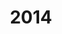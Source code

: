 ---
layout: robot
title: 2014
robot: Chuck
game: Aerial Assist
thumbnail: /assets/images/2014/Chuck.jpg
---